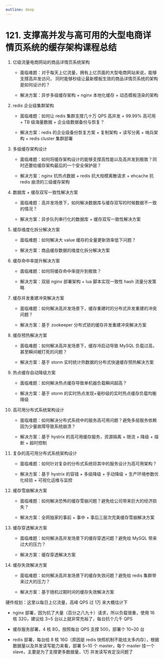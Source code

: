 ```yaml
---
outline: deep
---
```

# 121. 支撑高并发与高可用的大型电商详情页系统的缓存架构课程总结

1. 亿级流量电商网站的商品详情页系统架构

    - 面临难题：对于每天上亿流量，拥有上亿页面的大型电商网站来说，能够支撑高并发访问，
    同时能够秒级让最新模板生效的商品详情页系统的架构是如何设计的？

    - 解决方案：异步多级缓存架构 + nginx 本地化缓存 + 动态模板渲染的架构

2. redis 企业级集群架构

    - 面临难题：如何让 redis 集群支撑几十万 QPS 高并发 + 99.99% 高可用 + TB 级海量数据 + 企业级数据备份与恢复？

    - 解决方案：redis 的企业级备份恢复方案 + 复制架构 + 读写分离 + 哨兵架构 + redis cluster 集群部署

3. 多级缓存架构设计

    - 面临难题：如何将缓存架构设计的能够支撑高性能以及高并发到极致？同时还要给缓存架构最后的一个安全保护层？

    - 解决方案：nginx 抗热点数据 + redis 抗大规模离散请求 + ehcache 抗 redis 崩溃的三级缓存架构

4. 数据库 + 缓存双写一致性解决方案

    - 面临难题：高并发场景下，如何解决数据库与缓存双写的时候数据不一致的情况？

    - 解决方案：异步队列串行化的数据库 + 缓存双写一致性解决方案

5. 缓存维度化拆分解决方案

    - 面临难题：如何解决大 value 缓存的全量更新效率低下问题？

    - 解决方案：商品缓存数据的维度化拆分解决方案

6. 缓存命中率提升解决方案

    - 面临难题：如何将缓存命中率提升到极致？

    - 解决方案：双层 nginx 部署架构 + lua 脚本实现一致性 hash 流量分发策略

7. 缓存并发重建冲突解决方案

    - 面临难题：如何解决高并发场景下，缓存重建时的分布式并发重建的冲突问题？

    - 解决方案：基于 zookeeper 分布式锁的缓存并发重建冲突解决方案

8. 缓存预热解决方案

    - 面临难题：如何解决高并发场景下，缓存冷启动导致 MySQL 负载过高，甚至瞬间被打死的问题？

    - 解决方案：基于 storm 实时统计热数据的分布式快速缓存预热解决方案

9. 热点缓存自动降级方案

    - 面临难题：如何解决热点缓存导致单机器负载瞬间超高？

    - 解决方案：基于 storm 的实时热点发现+毫秒级的实时热点缓存负载均衡降级

10. 高可用分布式系统架构设计

    - 面临难题：如何解决分布式系统中的服务高可用问题？避免多层服务依赖因为少量故障导致系统崩溃？

    - 解决方案：基于 hystrix 的高可用缓存服务，资源隔离 + 限流 + 降级 + 熔断 + 超时控制

11. 复杂的高可用分布式系统架构设计

    - 面临难题：如何针对复杂的分布式系统将其中的服务设计为高可用架构？

    - 解决方案：基于 hystrix 的容错 + 多级降级 + 手动降级 + 生产环境参数优化经验 + 可视化运维与监控

12. 缓存雪崩解决方案

    - 面临难题：如何解决恐怖的缓存雪崩问题？避免给公司带来巨大的经济损失？

    - 解决方案：全网独家的事前 + 事中 + 事后三层次完美缓存雪崩解决方案

13. 缓存穿透解决方案

    - 面临难题：如何解决高并发场景下的缓存穿透问题？避免给 MySQL 带来过大的压力？

    - 解决方案：缓存穿透解决方案

14. 缓存失效解决方案

    - 面临难题：如何解决高并发场景下的缓存失效问题？避免给 redis 集群带来过大的压力？

    - 解决方案：基于随机过期时间的缓存失效解决方案

硬件规划：这里以每日上亿流量，高峰 QPS 过 1万 来大概估计下

- nginx 部署，因为抗了大量（百分之八九十）请求，所以负载很重，使用 16 核 32G，建议给 3~5 台以上就非常充裕了，每台抗个几千 QPS

- 缓存服务部署，4 核 8G，按照每台 QPS 支撑 500，部署个 10~20 台

- redis 部署，每台给 8 核 16G（原因是 redis 快照机制不能给太多内存），根据数据量以及并发读写能力来看，部署 5~10 个 master，每个 master 挂一个 slave，主要是为了支撑更多数据量，1万 并发读写肯定没问题了

